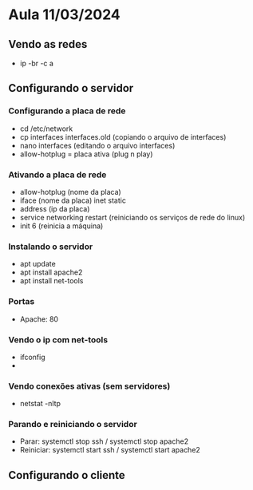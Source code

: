 # Aula 11/03/2024
## Vendo as redes
- ip -br -c a

## Configurando o servidor
### Configurando a placa de rede
- cd /etc/network
- cp interfaces interfaces.old (copiando o arquivo de interfaces)
- nano interfaces (editando o arquivo interfaces)
- allow-hotplug = placa ativa (plug n play)

### Ativando a placa de rede
- allow-hotplug (nome da placa)
- iface (nome da placa) inet static
- address (ip da placa)
- service networking restart (reiniciando os serviços de rede do linux)
- init 6 (reinicia a máquina)

### Instalando o servidor
- apt update
- apt install apache2
- apt install net-tools

### Portas
- Apache: 80

### Vendo o ip com net-tools
- ifconfig
- 
### Vendo conexões ativas (sem servidores)
- netstat -nltp

### Parando e reiniciando o servidor
- Parar: systemctl stop ssh / systemctl stop apache2
- Reiniciar: systemctl start ssh / systemctl start apache2

## Configurando o cliente
###

